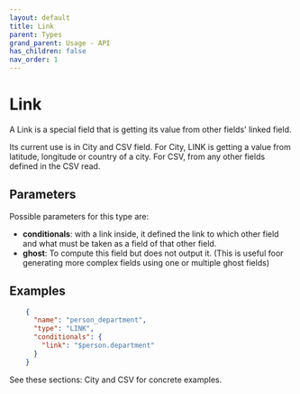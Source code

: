 ```yaml
---
layout: default
title: Link
parent: Types
grand_parent: Usage - API
has_children: false
nav_order: 1
---
```


# Link

A Link is a special field that is getting its value from other fields' linked field.

Its current use is in City and CSV field.
For City, LINK is getting a value from latitude, longitude or country of a city.
For CSV, from any other fields defined in the CSV read.


## Parameters

Possible parameters for this type are:

- **conditionals**: with a link inside, it defined the link to which other field and what must be taken as a field of that other field.
- **ghost**: To compute this field but does not output it. (This is useful foor generating more complex fields using one or multiple ghost fields)


## Examples

```json
    {
      "name": "person_department",
      "type": "LINK",
      "conditionals": {
        "link": "$person.department"
      }
    }
```    

See these sections: City and CSV for concrete examples.

